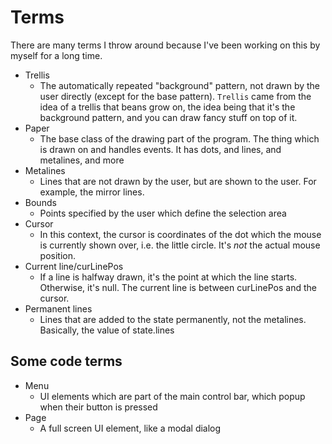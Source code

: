 # Terms

There are many terms I throw around because I've been working on this by myself for a long time.

* Trellis
    * The automatically repeated "background" pattern, not drawn by the user directly (except for the base pattern). `Trellis` came from the idea of a trellis that beans grow on, the idea being that it's the background pattern, and you can draw fancy stuff on top of it.
* Paper
    * The base class of the drawing part of the program. The thing which is drawn on and handles events. It has dots, and lines, and metalines, and more
* Metalines
    * Lines that are not drawn by the user, but are shown to the user. For example, the mirror lines.
* Bounds
    * Points specified by the user which define the selection area
* Cursor
    * In this context, the cursor is coordinates of the dot which the mouse is currently shown over, i.e. the little circle. It's *not* the actual mouse position.
* Current line/curLinePos
    * If a line is halfway drawn, it's the point at which the line starts. Otherwise, it's null. The current line is between curLinePos and the cursor.
* Permanent lines
    * Lines that are added to the state permanently, not the metalines. Basically, the value of state.lines

## Some code terms
* Menu
    * UI elements which are part of the main control bar, which popup when their button is pressed
* Page
    * A full screen UI element, like a modal dialog